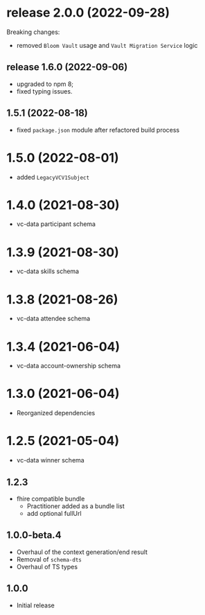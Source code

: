 # release 2.0.0 (2022-09-28)
Breaking changes: 
* removed `Bloom Vault` usage and `Vault Migration Service` logic
## release 1.6.0 (2022-09-06)
* upgraded to npm 8;
* fixed typing issues.

## 1.5.1 (2022-08-18)
* fixed `package.json` module after refactored build process

# 1.5.0 (2022-08-01)
* added `LegacyVCV1Subject`

# 1.4.0 (2021-08-30)
* vc-data participant schema

# 1.3.9 (2021-08-30)
* vc-data skills schema

# 1.3.8 (2021-08-26)
* vc-data attendee schema

# 1.3.4 (2021-06-04)
* vc-data account-ownership schema

# 1.3.0 (2021-06-04)
* Reorganized dependencies

#  1.2.5 (2021-05-04)
* vc-data winner schema

## 1.2.3
 - fhire compatible bundle 
   * Practitioner added as a bundle list
   * add optional fullUrl 
    
## 1.0.0-beta.4
- Overhaul of the context generation/end result
- Removal of `schema-dts`
- Overhaul of TS types

## 1.0.0
- Initial release
